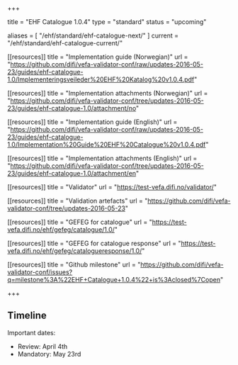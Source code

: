+++

title = "EHF Catalogue 1.0.4"
type = "standard"
status = "upcoming"

aliases = [ "/ehf/standard/ehf-catalogue-next/" ]
current = "/ehf/standard/ehf-catalogue-current/"

[[resources]]
title = "Implementation guide (Norwegian)"
url = "https://github.com/difi/vefa-validator-conf/raw/updates-2016-05-23/guides/ehf-catalogue-1.0/Implementeringsveileder%20EHF%20Katalog%20v1.0.4.pdf"

[[resources]]
title = "Implementation attachments (Norwegian)"
url = "https://github.com/difi/vefa-validator-conf/tree/updates-2016-05-23/guides/ehf-catalogue-1.0/attachment/no"

[[resources]]
title = "Implementation guide (English)"
url = "https://github.com/difi/vefa-validator-conf/raw/updates-2016-05-23/guides/ehf-catalogue-1.0/Implementation%20Guide%20EHF%20Catalogue%20v1.0.4.pdf"

[[resources]]
title = "Implementation attachments (English)"
url = "https://github.com/difi/vefa-validator-conf/tree/updates-2016-05-23/guides/ehf-catalogue-1.0/attachment/en"

[[resources]]
title = "Validator"
url = "https://test-vefa.difi.no/validator/"

[[resources]]
title = "Validation artefacts"
url = "https://github.com/difi/vefa-validator-conf/tree/updates-2016-05-23"

[[resources]]
title = "GEFEG for catalogue"
url = "https://test-vefa.difi.no/ehf/gefeg/catalogue/1.0/"

[[resources]]
title = "GEFEG for catalogue response"
url = "https://test-vefa.difi.no/ehf/gefeg/catalogueresponse/1.0/"

[[resources]]
title = "Github milestone"
url = "https://github.com/difi/vefa-validator-conf/issues?q=milestone%3A%22EHF+Catalogue+1.0.4%22+is%3Aclosed%7Copen"

+++

## Timeline

Important dates:

* Review: April 4th
* Mandatory: May 23rd
